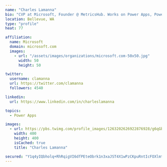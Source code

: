 ```yaml
---
name: "Charles Lamanna"
bio: "CVP at Microsoft, Founder @ MetricsHub. Works on Power Apps, Power Automate, Power Virtual Agent, Common Data Service and Dynamics 365."
location: Bellevue, WA
type: "profile"
heat: 77

affiliation:
  name: Microsoft
  domain: microsoft.com
  images:
    - url: "/assets/images/organizations/microsoft.com-50x50.jpg"
      width: 50
      height: 50

twitter:
  username: clamanna
  url: https://twitter.com/clamanna
  followers: 4540

linkedin:
  url: https://www.linkedin.com/in/charleslamanna

topics:
  - Power Apps

images:
  - url: https://pbs.twimg.com/profile_images/1263202626922876928/g6qGbHZ-_400x400.jpg
    width: 400
    height: 400
    isCached: true
    title: "Charles Lamanna"

secured: "Y1q4yIQbholq+RhRqigVI6dfPEteObrk1n3xaJST4X1wPzCKpuRntIcFOXlmtnNqqHLubOADU1nfsmIJeGNI2YlXtCz01OvTEnqkAiB6M07fgSBcSRD8RuPVu3ZQFcO24FlSeue1lMK0xSVaxV2oZc5RtzsZQFZEyPpAezzEvaKpZrdfMpegTLBnYe9fK2b1pMrHhyPTEPwHKtzAIh1uT/986VJM1DdEiMYj7VlnyUOrONf9hqcuur2x21QiMESuNZdvQTw7KHS7cNzNxQqEp6cPswDE8DeUx4CRYRU2cri75244XzzmJSYFeEclBNcb3H6HFXxeDwpRETqXtAMCRkEEPVboZOV83XB2AniY3g9ozvB3aqSuOU320mtBGB31jF23sC1Ki5BJ0S0jTEC8hOz8KbnF6JAu4cMSqqslcJc=;sziwVcYmV3a3ieIZLgA5Rg=="
---
```



